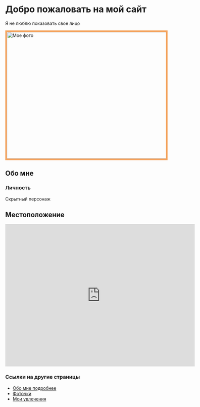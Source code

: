 <!DOCTYPE html>
<html lang="ru">
  <head>
    <meta charset="utf-8">
    <title> Лабораторная работа №1 </title>
    <link rel="stylesheet" href="style.css">
  </head>
  <body>
    <h1>Добро пожаловать на мой сайт</h1>
    <p>Я не люблю показовать свое лицо</p>
    <img src="./foto/image_main.jpg" alt="Мое фото" width="600px" height="400px">
    <style>
      img {
        border: 5px solid sandybrown;
      }  
    </style>
    <h2>Обо мне</h2>
    <h3>Личность</h3>
    <p>Скрытный персонаж</p>
    <h2>Местоположение</h2>
    <iframe src="https://www.google.com/maps/embed?pb=!1m14!1m12!1m3!1d17970.480575946705!2d37.52608285!3d55.7357413!2m3!1f0!2f0!3f0!3m2!1i1024!2i768!4f13.1!5e0!3m2!1sru!2sru!4v1615308471581!5m2!1sru!2sru" width="600" height="450" style="border:0;" allowfullscreen="" loading="lazy"></iframe>
    <h3>Ссылки на другие страницы</h3>
    <ul>
      <li><a href="about.html">Обо мне подробнее</a></li>
      <li><a href="foto.html">Фоточки</a></li>
      <li><a href="like.html">Мои увлечения</a></li>
    </ul>
  </body>
</html>
